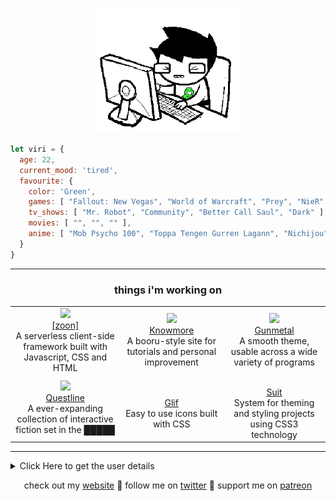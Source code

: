 <p align="center"><img src="https://github.com/v1r1/imgs-with-transparent-backgrounds/blob/master/games/gifs/john_typing.gif?raw=true" height="200"></p>

```javascript
let viri = {
  age: 22,
  current_mood: 'tired',
  favourite: {
    color: 'Green',
    games: [ "Fallout: New Vegas", "World of Warcraft", "Prey", "NieR" ],
    tv_shows: [ "Mr. Robot", "Community", "Better Call Saul", "Dark" ],
    movies: [ "", "", "" ],
    anime: [ "Mob Psycho 100", "Toppa Tengen Gurren Lagann", "Nichijou" ]
  }
}
```

<hr>

<h3 align="center">things i'm working on</h3>
<table>
  <tr>
    <td align="center"><a href="https://github.com/vuwnu/zoon"><img width="100px" src="https://zoon.vuw.nu/favicon.png"><br>[zoon]</a><br>
      A serverless client-side framework built with Javascript, CSS and HTML</td>
    <td align="center"><a href="https://github.com/vuwnu/knowmore"><img width="100px" src="https://knowmore.vuw.nu/assets/images/favicon.png"><br>Knowmore</a><br>
      A booru-style site for tutorials and personal improvement</td>
    <td align="center"><a href="https://github.com/vuwnu/gunmetal"><img width="100px" src="https://gunmetal.vuw.nu/favicon.png"><br>Gunmetal</a><br>
      A smooth theme, usable across a wide variety of programs</td>
  </tr>
  <tr>
    <td align="center"><a href="https://github.com/vuwnu/questline"><img width="100px" src="https://raw.githubusercontent.com/vuwnu/questline/master/dist/favicon.png"><br>Questline</a><br>
      A ever-expanding collection of interactive fiction set in the █████</td>
    <td align="center"><a href="https://github.com/vuwnu/glif"><img width="100px" src=""><br>Glif</a><br>
      Easy to use icons built with CSS</td>
  <td align="center"><a href="https://github.com/vuwnu/suit"><img width="100px" src=""><br>Suit</a><br>
      System for theming and styling projects using CSS3 technology</td>
  </tr>
</table>
  
<hr>

<details>
  <summary>Click Here to get the user details</summary>
   <table>
      <tr>
        <th>#</th>
        <th>Name</th>
        <th>Location</th>
        <th>Job</th>
      </tr>
      <tr>
        <td>1</td>
        <td>Adam</td>
        <td>Huston</td>
        <td>UI/UX</td>
      </tr>
    </table>
</details>

<p align="center">
  check out my <a href="https://viri.space">website</a> 🔷
  follow me on <a href="https://twitter.com/_viri_">twitter</a> 🔶
  support me on <a href="https://patreon.com/vuwnu">patreon</a>
</p>
